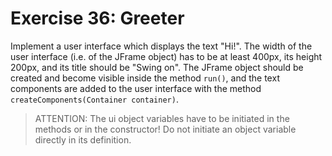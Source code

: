 # Exercise 36: Greeter
Implement a user interface which displays the text "Hi!". The width of the user interface (i.e. of the JFrame object) has to be at least 400px, its height 200px, and its title should be "Swing on". The JFrame object should be created and become visible inside the method `run()`, and the text components are added to the user interface with the method `createComponents(Container container)`.

> ATTENTION: The ui object variables have to be initiated in the methods or in the constructor! Do not initiate an object variable directly in its definition.
